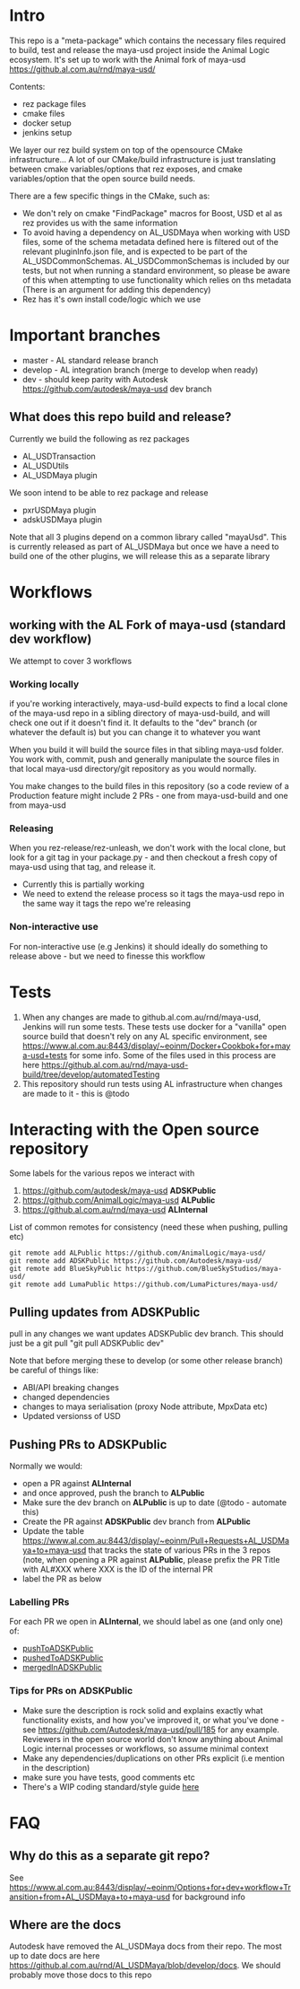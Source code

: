 # Intro

This repo is a "meta-package" which contains the necessary files required to build, test and release the maya-usd project inside the Animal Logic ecosystem.
It's set up to work with the Animal fork of maya-usd https://github.al.com.au/rnd/maya-usd/

Contents:
+ rez package files
+ cmake files
+ docker setup
+ jenkins setup

We layer our rez build system on top of the opensource CMake infrastructure...   A lot of our CMake/build infrastructure is just translating between cmake variables/options that rez exposes, and cmake variables/option that the open source build needs.

There are a few specific things in the CMake, such as:
+ We don't rely on cmake "FindPackage" macros for Boost, USD et al as rez provides us with the same information
+ To avoid having a dependency on AL_USDMaya when working with USD files, some of the schema metadata defined here is filtered out of the relevant pluginInfo.json file, and is expected to be part of the AL_USDCommonSchemas. AL_USDCommonSchemas is included by our tests, but not when running a standard environment, so please be aware of this when attempting to use functionality which relies on ths metadata (There is an argument for adding this dependency)
+ Rez has it's own install code/logic which we use


# Important branches
+ master - AL standard release branch
+ develop - AL integration branch (merge to develop when ready)
+ dev - should keep parity with Autodesk https://github.com/autodesk/maya-usd dev branch

## What does this repo build and release?

Currently we build the following as rez packages
+ AL_USDTransaction
+ AL_USDUtils
+ AL_USDMaya plugin

We soon intend to be able to rez package and release
+ pxrUSDMaya plugin
+ adskUSDMaya plugin

Note that all 3 plugins depend on a common library called "mayaUsd". This is currently released as part of AL_USDMaya but once we have a need to build one of the other plugins, we will release this as a separate library



# Workflows

## working with the AL Fork of maya-usd (standard dev workflow)
We attempt to cover 3 workflows

### Working locally
if you're working interactively, maya-usd-build expects to find a local clone of the maya-usd repo in a sibling directory of maya-usd-build, and will check one out if it doesn't find it. It defaults to the "dev" branch (or whatever the default is) but you can change it to whatever you want

When you build it will build the source files in that sibling maya-usd folder. 
You work with, commit, push and generally manipulate the source files in that local maya-usd directory/git repository as you would normally.

You make changes to the build files in this repository (so a code review of a Production feature might include 2 PRs - one from maya-usd-build and one from maya-usd

### Releasing
When you rez-release/rez-unleash, we don't work with the local clone, but look for a git tag in your package.py - and then checkout a fresh copy of maya-usd using that tag, and release it.
+ Currently this is partially working
+ We need to extend the release process so it tags the maya-usd repo in the same way it tags the repo we're releasing


### Non-interactive use
For non-interactive use (e.g Jenkins) it should ideally do something to release above - but we need to finesse this workflow

# Tests
1. When any changes are made to github.al.com.au/rnd/maya-usd, Jenkins will run some tests. These tests use docker for a "vanilla" open source build that doesn't rely on any AL specific environment, see  https://www.al.com.au:8443/display/~eoinm/Docker+Cookbok+for+maya-usd+tests for some info. Some of the files used in this process are here https://github.al.com.au/rnd/maya-usd-build/tree/develop/automatedTesting
2. This repository should run tests using AL infrastructure when changes are made to it - this is @todo

# Interacting with the Open source repository

Some labels for the various repos we interact with
1. https://github.com/autodesk/maya-usd **ADSKPublic**
2. https://github.com/AnimalLogic/maya-usd **ALPublic**
3. https://github.al.com.au/rnd/maya-usd **ALInternal**

List of common remotes for consistency (need these when pushing, pulling etc)
```
git remote add ALPublic https://github.com/AnimalLogic/maya-usd/
git remote add ADSKPublic https://github.com/Autodesk/maya-usd/
git remote add BlueSkyPublic https://github.com/BlueSkyStudios/maya-usd/
git remote add LumaPublic https://github.com/LumaPictures/maya-usd/
```

## Pulling updates from ADSKPublic
pull in any changes we want updates ADSKPublic dev branch. This should just be a git pull "git pull ADSKPublic dev"

Note that before merging these to develop (or some other release branch)  be careful of things like:

+ ABI/API breaking changes
+ changed dependencies
+ changes to maya serialisation (proxy Node attribute, MpxData etc)
+ Updated versionss of USD 



## Pushing PRs to ADSKPublic
Normally we would:
+ open a PR against **ALInternal**
+ and once approved, push the branch to **ALPublic**
+ Make sure the dev branch on **ALPublic** is up to date (@todo - automate this)
+ Create the PR against **ADSKPublic** dev branch from **ALPublic**
+ Update the table https://www.al.com.au:8443/display/~eoinm/Pull+Requests+AL_USDMaya+to+maya-usd that tracks the state of various PRs in the 3 repos (note, when opening a PR against **ALPublic**, please prefix the PR Title with AL#XXX where XXX is the ID of the internal PR
+ label the PR as below

### Labelling PRs 
For each PR we open in **ALInternal**, we should label as one (and only one) of:
* [pushToADSKPublic](https://github.al.com.au/rnd/maya-usd/pulls?q=is%3Apr+is%3Aopen+label%3AtoPushToADSKPublic)
* [pushedToADSKPublic](https://github.al.com.au/rnd/maya-usd/labels/pushedToADSKPublic)
* [mergedInADSKPublic](https://github.al.com.au/rnd/maya-usd/pulls?q=is%3Apr+is%3Aopen+label%3AmergedInADSKPublic)

### Tips for PRs on **ADSKPublic**
+ Make sure the description is rock solid and explains exactly what functionality exists, and how you've improved it, or what you've done - see https://github.com/Autodesk/maya-usd/pull/185 for any example. Reviewers in the open source world don't know anything about Animal Logic internal processes or workflows, so assume minimal context
+ Make any dependencies/duplications on other PRs explicit (i.e mention in the description)
+ make sure you have tests, good comments etc
+ There's a WIP coding standard/style guide [here](https://docs.google.com/document/d/1Jvbpfh2WNzHxGQtjqctZ1K1lnpaAtHOUwm0kmmEcxjY/edit)


# FAQ
## Why do this as a separate git repo?
See https://www.al.com.au:8443/display/~eoinm/Options+for+dev+workflow+Transition+from+AL_USDMaya+to+maya-usd for background info

## Where are the docs
Autodesk have removed the AL_USDMaya docs from their repo. The most up to date docs are here https://github.al.com.au/rnd/AL_USDMaya/blob/develop/docs. We should probably move those docs to this repo
